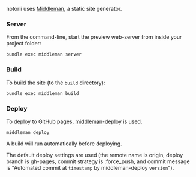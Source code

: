 notorii uses [Middleman](http://middlemanapp.com/), a static site generator.

### Server

From the command-line, start the preview web-server from inside your project folder:

`bundle exec middleman server`

### Build

To build the site (to the `build` directory):

`bundle exec middleman build`

### Deploy

To deploy to GitHub pages, [middleman-deploy](https://github.com/karlfreeman/middleman-deploy) is used.

`middleman deploy`

A build will run automatically before deploying.

The default deploy settings are used (the remote name is origin, deploy branch is gh-pages, commit strategy is :force_push, and commit message is "Automated commit at `timestamp` by middleman-deploy `version`").

